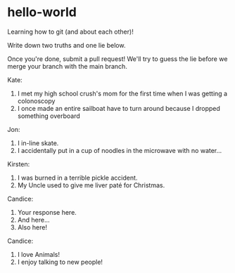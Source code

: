# hello-world
Learning how to git (and about each other)!

Write down two truths and one lie below.

Once you're done, submit a pull request! We'll try to guess the lie before we merge your branch with the main branch.

Kate:
1. I met my high school crush's mom for the first time when I was getting a colonoscopy
2. I once made an entire sailboat have to turn around because I dropped something overboard


Jon:
1. I in-line skate.
2. I accidentally put in a cup of noodles in the microwave with no water...


Kirsten:
1. I was burned in a terrible pickle accident.
3. My Uncle used to give me liver paté for Christmas.


Candice:
1. Your response here.
2. And here...
3. Also here!


Candice:
1. I love Animals!
2. I enjoy talking to new people!
